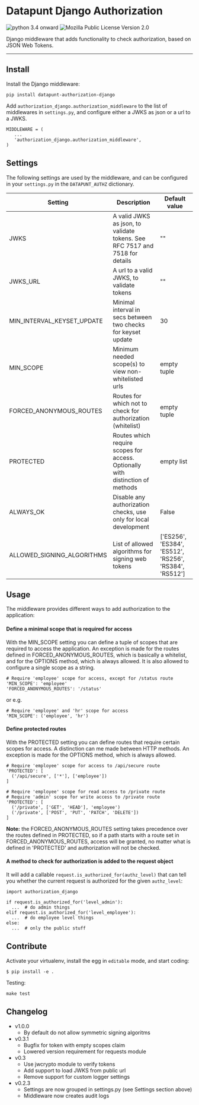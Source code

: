 Datapunt Django Authorization
=============================

![python 3.4 onward](https://img.shields.io/badge/python-3.4%2C%203.5%2C%203.6-blue.svg)
![Mozilla Public License Version 2.0](https://img.shields.io/badge/license-MPLv2.0-blue.svg)

Django middleware that adds functionality to check authorization, based on JSON Web Tokens.

---------------------

Install
-------

Install the Django middleware:
```
pip install datapunt-authorization-django
```

Add `authorization_django.authorization_middleware` to the list of middlewares
in `settings.py`, and configure either a JWKS as json or a url to a JWKS.

```
MIDDLEWARE = (
   ...
   'authorization_django.authorization_middleware',
)
```

Settings
--------

The following settings are used by the middleware, and can be configured in
your ``settings.py`` in the ``DATAPUNT_AUTHZ`` dictionary.

| Setting | Description | Default value |
| ------- | ----------- | ------------- |
| JWKS | A valid JWKS as json, to validate tokens. See RFC 7517 and 7518 for details | "" |
| JWKS_URL | A url to a valid JWKS, to validate tokens | "" |
| MIN_INTERVAL_KEYSET_UPDATE | Minimal interval in secs between two checks for keyset update | 30 |
| MIN_SCOPE | Minimum needed scope(s) to view non-whitelisted urls | empty tuple |
| FORCED_ANONYMOUS_ROUTES | Routes for which not to check for authorization (whitelist)| empty tuple |
| PROTECTED | Routes which require scopes for access. Optionally with distinction of methods | empty list |
| ALWAYS_OK | Disable any authorization checks, use only for local development| False |
| ALLOWED_SIGNING_ALGORITHMS | List of allowed algorithms for signing web tokens | ['ES256', 'ES384', 'ES512', 'RS256', 'RS384', 'RS512']|

Usage
-----

The middleware provides different ways to add authorization to the application:

#### Define a minimal scope that is required for access
With the MIN_SCOPE setting you can define a tuple of scopes that are required to access the application. An exception is made for the routes defined in FORCED_ANONYMOUS_ROUTES, which is basically a whitelist, and for the OPTIONS method, which is always allowed. It is also allowed to configure a single scope as a string.
```
# Require 'employee' scope for access, except for /status route
'MIN_SCOPE': 'employee'
'FORCED_ANONYMOUS_ROUTES': '/status'
```
or e.g.
```
# Require 'employee' and 'hr' scope for access
'MIN_SCOPE': ('employee', 'hr')
```

#### Define protected routes
With the PROTECTED setting you can define routes that require certain scopes for access. A distinction can me made between HTTP methods. An exception is made for the OPTIONS method, which is always allowed.
```
# Require 'employee' scope for access to /api/secure route
'PROTECTED': [
  ('/api/secure', ['*'], ['employee'])
]
```
```
# Require 'employee' scope for read access to /private route
# Require 'admin' scope for write access to /private route
'PROTECTED': [
  ('/private', ['GET', 'HEAD'], 'employee')
  ('/private', ['POST', 'PUT', 'PATCH', 'DELETE'])
]
```
**Note:** the FORCED_ANONYMOUS_ROUTES setting takes precedence over the routes defined in PROTECTED, so if a path starts with a route set in FORCED_ANONYMOUS_ROUTES, access will be granted, no matter what is defined in 'PROTECTED' and authorization will not be checked.

#### A method to check for authorization is added to the request object
It will add a callable `request.is_authorized_for(authz_level)`
that can tell you whether the current request is authorized for the given
`authz_level`:

```
import authorization_django

if request.is_authorized_for('level_admin'):
  ...  # do admin things
elif request.is_authorized_for('level_employee'):
  ...  # do employee level things
else:
  ...  # only the public stuff
```

Contribute
----------

Activate your virtualenv, install the egg in `editable` mode, and start coding:
```
$ pip install -e .
```

Testing:
```
make test
```

Changelog
---------
- v1.0.0
  * By default do not allow symmetric signing algoritms
- v0.3.1
  * Bugfix for token with empty scopes claim
  * Lowered version requirement for requests module
- v0.3
  * Use jwcrypto module to verify tokens
  * Add support to load JWKS from public url
  * Remove support for custom logger settings
- v0.2.3
  * Settings are now grouped in settings.py (see Settings section above)
  * Middleware now creates audit logs
